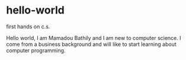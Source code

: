 # hello-world
first hands on c.s.

Hello world, I am Mamadou Bathily and I am new to computer science.
I come from a business background and will like to start learning about computer programming.
